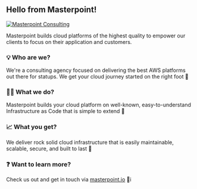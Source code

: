 ## Hello from Masterpoint!

[![Masterpoint Consulting](https://masterpoint-public.s3.us-west-2.amazonaws.com/social-media-logo.png)](https://masterpoint.io)

Masterpoint builds cloud platforms of the highest quality to empower our clients to focus on their application and customers.

### 💡 Who are we?

We're a consulting agency focused on delivering the best AWS platforms out there for statups. We get your cloud journey started on the right foot 👟

### 🧑‍💻 What we do?

Masterpoint builds your cloud platform on well-known, easy-to-understand Infrastructure as Code that is simple to extend 🚀

### 📈 What you get?

We deliver rock solid cloud infrastructure that is easily maintainable, scalable, secure, and built to last 🏰

### ❓ Want to learn more?

Check us out and get in touch via [masterpoint.io](https://masterpoint.io) 💌i